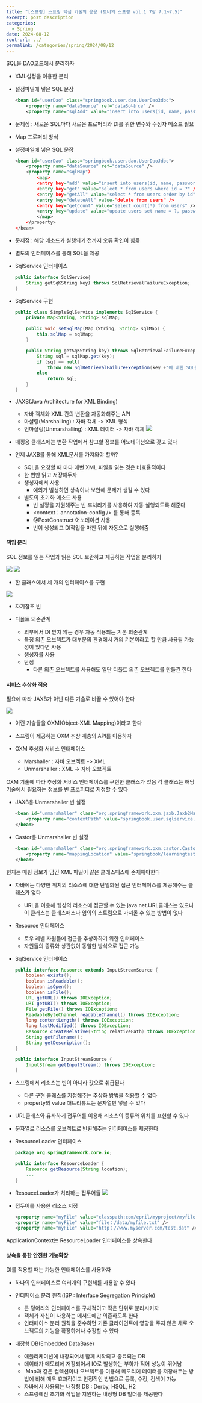 ```yaml
---
title: "[스프링] 스프링 핵심 기술의 응용 (토비의 스프링 vol.1 7장 7.1~7.5)"
excerpt: post description
categories:
  - Spring
date: 2024-08-12
root-url: ../
permalink: /categories/spring/2024/08/12
---
```

SQL을 DAO코드에서 분리하자

- XML설정을 이용한 분리
- 설정파일에 넣은 SQL 문장
    ```xml
    <bean id="userDao" class="springbook.user.dao.UserDao3dbc">
    	<property name="dataSource" ref="dataSo니rce" />
    	<property name="sqlAdd" value="insert into users(id, name, password,email, level, login, recommend) values(?,?,?,?,?,?,?)" />
    
    ```
- 문제점 : 새로운 SQL마다 새로운 프로퍼티와 DI를 위한 변수와 수정자 메소드 필요

- Map 프로퍼티 방식
- 설정파일에 넣은 SQL 문장
    ```xml
    <bean id="userDao" class="springbook.user.dao.UserDaoJdbc">
    	<property name="dataSource" ref="dataSource" />
    	<property name="sqlMap"〉
    		<map>
    		<entry key="add" value="insert into users(id, name, password,email, level, login, recommend) values(?,?,?,?,?,?,?)" /〉
    		<entry key="get" value="select * from users where id = ?" /〉
    		<entry key="getAll" value="select * from users order by id" />
    		<entry key="deleteAll" value-"delete from users" />
    		<entry key="getCount" value="select count(*) from users" />
    		<entry key="update" value="update users set name = ?, password = ?, email = ?, level = ?, login = ?, recommend = ? where id = ?" />
    		</map>
    	</property>
    </bean>
    ```
- 문제점 : 해당 메소드가 실행되기 전까지 오류 확인이 힘듦

- 별도의 인터페이스를 통해 SQL을 제공
- SqlService 인터페이스
    ```java
	public interface SqlService{
		String getSqKString key) throws SqlRetrievalFailureException;
	}

    ```  
- SqlService 구현
    ```java
	public class SimpleSqlService implements SqIService {
		private Map<String, String> sqlMap;

		public void setSqlMap(Map〈String, String> sqlMap) {
			this.sqlMap = sqlMap;
		}

		public String getSqKString key) throws SqlRetrievalFailureException {
			String sql = sqlMap.get(key);
			if (sql == null)
				throw new SqlRetrievalFailureException(key +"에 대한 SQL을 찾을 수 없습니다");
			else
				return sql;
		}
	}
    ```  

- JAXB(Java Architecture for XML Binding)
	- 자바 객체와 XML 간의 변환을 자동화해주는 API
	- 마샬링(Marshalling) : 자바 객체 -> XML 형식
	- 언마샬링(Unmarshalling) : XML 데이터 -> 자바 객체
![](/assets/images/posts_img/screen_capture%202024-08-11%2003.02.14.png)
- 매핑용 클래스에는 변환 작업에서 참고할 정보를 어노테이션으로 갖고 있다

- 언제 JAXB를 통해 XML문서를 가져와야 할까?
	- SQL을 요청할 때 마다 매번 XML 파일을 읽는 것은 비효율적이다
	- 한 번만 읽고 저장해두자
	- 생성자에서 사용
		- 예외가 발생하면 상속이나 보안에 문제가 생길 수 있다
	- 별도의 초기화 메소드 사용
		- 빈 설정을 지원해주는 빈 후처리기를 사용하여 자동 실행되도록 해준다
		- <context：annotation-config /> 를 통해 등록
		- @PostConstruct 어노테이션 사용
		- 빈이 생성되고 DI작업을 마친 뒤에 자동으로 실행해줌


#### 책임 분리
SQL 정보를 읽는 작업과 읽은 SQL 보관하고 제공하는 작업을 분리하자

![](/assets/images/posts_img/screen_capture%202024-08-11%2016.21.53%201.png)
![](/assets/images/posts_img/screen_capture%202024-08-11%2019.00.35.png)
- 한 클래스에서 세 개의 인터페이스를 구현

![](/assets/images/posts_img/screen_capture%202024-08-11%2020.20.50.png)
- 자기참조 빈 

- 디폴트 의존관계
	- 외부에서 DI 받지 않는 경우 자동 적용되는 기본 의존관계
	- 특정 의존 오브젝트가 대부분의 환경에서 거의 기본이라고 할 만큼 사용될 가능성이 있다면 사용
	- 생성자를 사용
	- 단점
		- 다른 의존 오브젝트를 사용해도 일단 디폴트 의존 오브젝트를 만들긴 한다


#### 서비스 추상화 적용
필요에 따라 JAXB가 아닌 다른 기술로 바꿀 수 있어야 한다

![](/assets/images/posts_img/screen_capture%202024-08-11%2022.28.24.png)
- 이런 기술들을 OXM(Object-XML Mapping)이라고 한다
- 스프링이 제공하는 OXM 추상 계층의 API를 이용하자

- OXM 추상화 서비스 인터페이스
	- Marshaller : 자바 오브젝트 -> XML
	- Unmarshaller : XML -> 자바 오브젝트

OXM 기술에 따라 추상화 서비스 인터페이스를 구현한 클래스가 있음
각 클래스는 해당 기술에서 필요하는 정보를 빈 프로퍼티로 지정할 수 있다

- JAXB용 Unmarshaller 빈 설정
    ```xml
    <bean id="unmarshaller" class="org.springframework.oxm.jaxb.Jaxb2Marshaller">
		<property name="contextPath" value="springbook.user.sqlservice.jaxb" />
	</bean>
    ```
- Castor용 Unmarshaller 빈 설정
    ```xml
    <bean id="unmarshaller" class="org.springframework.oxm.castor.CastorMarshaller">
		<property name="mappingLocation" value="springbook/learningtest/spring/oxm/mapping.xml" />
	</bean>
    ```

현재는 매핑 정보가 담긴 XML 파일이 같은 클래스패스에 존재해야한다

- 자바에는 다양한 위치의 리소스에 대한 단일화된 접근 인터페이스를 제공해주는 클래스가 없다
	- URL을 이용해 웹상의 리소스에 접근할 수 있는 java.net.URL클래스는 있으나 이 클래스는 클래스패스나 임의의 스트림으로 가져올 수 있는 방법이 없다

- Resource 인터페이스
	- 로우 레벨 자원들에 접근을 추상화하기 위한 인터페이스
	- 자원들의 종류와 상관없이 동일한 방식으로 접근 가능
- SqlService 인터페이스
    ```java
	public interface Resource extends InputStreamSource { 
		boolean exists(); 
		boolean isReadable(); 
		boolean isOpen(); 
		boolean isFile(); 
		URL getURL() throws IOException; 
		URI getURI() throws IOException; 
		File getFile() throws IOException;
		ReadableByteChannel readableChannel() throws IOException;
		long contentLength() throws IOException; 
		long lastModified() throws IOException; 
		Resource createRelative(String relativePath) throws IOException; 
		String getFilename(); 
		String getDescription(); 
	}

	public interface InputStreamSource {
		InputStream getInputStream() throws IOException;
	}
    ```  

- 스프링에서 리소스는 빈이 아니라 값으로 취급된다
	- 다른 구현 클래스를 지정해주는 추상화 방법을 적용할 수 없다
	- property의 value 애트리뷰트는 문자열만 넣을 수 있다

- URL클래스와 유사하게 접두어를 이용해 리소스의 종류와 위치를 표현할 수 있다
- 문자열로 리소스를 오브젝트로 반환해주는 인터페이스를 제공한다
- ResourceLoader 인터페이스
    ```java
	package org.springframework.core.io;

	public interface ResourceLoader {
		Resource getResource(String location);
		...
	}
    ```  

- ResouceLoader가 처리하는 접두어들
![](/assets/images/posts_img/screen_capture%202024-08-12%2003.02.15.png)
- 접두어를 사용한 리소스 지정
    ```xml
    <property name="myFile" value="classpath:com/epril/myproject/myfile.txt" />
	<property name="myFile" value="file：/data/myfile.txt" />
	<property name="myFile" value="http：//www.myserver.com/test.dat" />
    ```
    
ApplicationContext는 ResourceLoader 인터페이스를 상속한다


#### 상속을 통한 안전한 기능확장
DI를 적용할 때는 가능한 인터페이스를 사용하자

- 하나의 인터페이스로 여러개의 구현체를 사용할 수 있다  
- 인터페이스 분리 원칙(ISP : Interface Segregation Principle)
	- 큰 덩어리의 인터페이스를 구체적이고 작은 단위로 분리시키자
	- 객체가 자신이 사용하는 메서드에만 의존하도록 한다
	- 인터페이스 분리 원칙을 준수하면 기존 클라이언트에 영향을 주지 않은 채로 오브젝트의 기능을 확장하거나 수정할 수 있다



- 내장형 DB(Embedded DataBase)
	- 애플리케이션에 내장되어서 함께 시작되고 종료되는 DB
	- 데이터가 메모리에 저장되어서 IO로 발생하는 부하가 적어 성능이 뛰어남
	-  Map과 같은 컬렉션이나 오브젝트를 이용해 메모리에 데이터를 저장해두는 방법에 비해 매우 효과적이고 안정적인 방법으로 등록, 수정, 검색이 가능
	- 자바에서 사용되는 내장형 DB : Derby, HSQL, H2
	- 스프링에선 초기화 작업을 지원하는 내장형 DB 빌더를 제공한다
	
